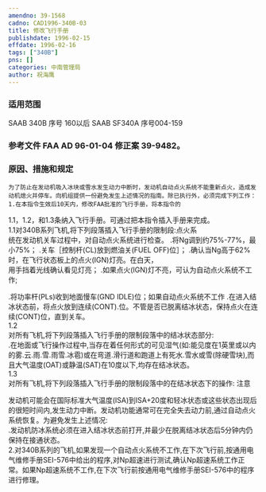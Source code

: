 ```yaml
---
amendno: 39-1568  
cadno: CAD1996-340B-03  
title: 修改飞行手册  
publishdate: 1996-02-15  
effdate: 1996-02-16  
tags: ["340B"]  
pns: []  
categories: 中南管理局  
author: 祝海鹰  
---
```

  
### 适用范围  
SAAB 340B 序号 160以后 SAAB SF340A 序号004-159  
  
<!--more-->  
### 参考文件    FAA AD 96-01-04 修正案 39-9482。  
  
### 原因、措施和规定  
    为了防止在发动机吸入冰块或雪水发生动力中断时，发动机自动点火系统不能重新点火，造成发动机熄火并停车。向机组提供一份避免发生上述情况的指南。除已执行外，必须完成下列工作：  
    1.在本指令生效后10天内，修改FAA批准的飞行手册，将本指令的  
1.1，1.2，和1.3条纳入飞行手册。可通过把本指令插入手册来完成。  
    1.1对340B系列飞机,将下列段落插入飞行手册的限制段:点火系  
统在发动机关车过程中，对自动点火系统进行检查。     .将Ng调到约75%-77%，最小75%；     .关车［控制杆(CL)放到燃油关(FUEL OFF)位］；     .确认当Ng高于62%时，在飞行状态板上的点火(IGN)灯亮。在白天，  
用手挡着光线确认看见灯亮； .如果点火(IGN)灯不亮，可认为自动点火系统不工作;  
  
.将功率杆(PLs)收到地面慢车(GND IDLE)位；如果自动点火系统不工作 .在进入结冰状态前，将点火放到连续(CONT).位。不管是否已脱离结冰状态，保持点火在连续(CONT)位，直到关车。  
1.2  
 对所有飞机,将下列段落插入飞行手册的限制段落中的结冰状态部分:  
    .在地面或飞行操作过程中,当存在着任何形式的可见湿气(如:能见度在1英里或以内的雾.云.雨.雪.雨雪.冰雹)或在弯道.滑行道和跑道上有死水.雪水或雪(除硬雪块),而且大气温度(OAT)或静温(SAT)在10度以下,均存在结冰状态。  
1.3  
 对所有飞机,将下列段落插入飞行手册的限制段落中的在结冰状态下的操作: 注意  
  
发动机可能会在国际标准大气温度(ISA)到ISA+20度和轻冰状态或这些状态出现后的很短时间内,发生动力中断。发动机功能通常可在完全失去动力前,通过自动点火系统恢复。为避免发生上述情况:  
       .发动机防冰系统必须在进入结冰状态前打开,并最少在脱离结冰状态后5分钟内仍保持在接通状态。  
    2.对340B系列的飞机,如果发现一个自动点火系统不工作,在下次飞行前,按通用电气维修手册SEI-576中给出的程序,对Np超速进行测试,确认Np超速系统工作正常。如果Np超速系统不工作,在下次飞行前按通用电气维修手册SEI-576中的程序进行修理。  
